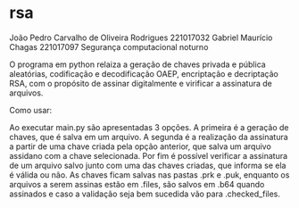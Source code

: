 # rsa

João Pedro Carvalho de Oliveira Rodrigues 221017032
Gabriel Maurício Chagas 221017097
Segurança computacional noturno

O programa em python relaiza a geração de chaves privada e pública aleatórias, codificação e decodificação OAEP, encriptação e decriptação RSA, com o propósito de assinar digitalmente e virificar a assinatura de arquivos.

Como usar:

Ao executar main.py são apresentadas 3 opções. A primeira é a geração de chaves, que é salva em um arquivo. A segunda é a realização da assinatura a partir de uma chave criada pela opção anterior, que salva um arquivo assidano com a chave selecionada. Por fim é possível verificar a assinatura de um arquivo salvo junto com uma das chaves criadas, que informa se ela é válida ou não. As chaves ficam salvas nas pastas .prk e .puk, enquanto os arquivos a serem assinas estão em .files, são salvos em .b64 quando assinados e caso a validação seja bem sucedida vão para .checked_files.
